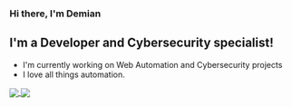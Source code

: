 ### Hi there, I'm Demian 

## I'm a Developer and Cybersecurity specialist!
- I'm currently working on Web Automation and Cybersecurity projects
- I love all things automation.

<!-- ### Connect with me: 

[<img align="left" alt="Demian Jennings" width="22px" src="https://avatars.githubusercontent.com/u/31359815?s=400&u=180a366646dabac4f3bdb517bc149b53e98f76e3&v=4"/>]



<br />

### Languages and Tools -->


<!-- 
[linkedin]: https://www.linkedin.com/in/demian-jennings-901734212/ -->

<!-- <img align="left" width="47%" src="https://github-readme-stats.vercel.app/api?username=jenningsautomation&show_icons=true&theme=radical"/>

<img align="left" width="47%" src="https://github.com/jenningsautomation/github-readme-stats"/> -->

<!-- ![Demian's GitHub stats](https://github-readme-stats.vercel.app/api?username=jenningsautomation&show_icons=true&theme=radical)

[![Top Langs](https://github-readme-stats.vercel.app/api/top-langs/?username=jenningsautomation&layout=compact)](https://github.com/jenningsautomation/github-readme-stats) -->

<a href="https://github.com/anuraghazra/github-readme-stats">
  <img align="center" src="https://github-readme-stats.vercel.app/api/pin/?username=anuraghazra&repo=github-readme-stats" />
</a>
<a href="https://github.com/anuraghazra/convoychat">
  <img align="center" src="https://github-readme-stats.vercel.app/api/pin/?username=anuraghazra&repo=convoychat" />
</a>